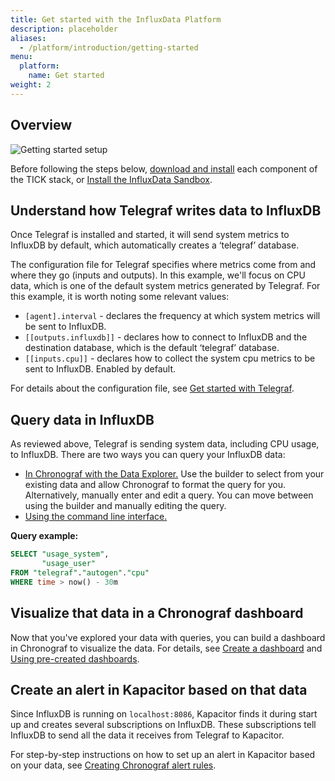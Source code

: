 ```yaml
---
title: Get started with the InfluxData Platform
description: placeholder
aliases:
  - /platform/introduction/getting-started
menu:
  platform:
    name: Get started
weight: 2
---
```

## Overview

![Getting started setup](/img/chronograf/1-6-intro-gs-diagram.png)

Before following the steps below, [download and install](/platform/install-and-deploy/install/) each component of the TICK stack, or [Install the InfluxData Sandbox](/platform/install-and-deploy/deploying/sandbox-install/).

## Understand how Telegraf writes data to InfluxDB

Once Telegraf is installed and started, it will send system metrics to InfluxDB by default, which automatically creates a ‘telegraf’ database.

The configuration file for Telegraf specifies where metrics come from and where they go (inputs and outputs). In this example, we'll focus on CPU data, which is one of the default system metrics generated by Telegraf. For this example, it is worth noting some relevant values:

* `[agent].interval` - declares the frequency at which system metrics will be sent to InfluxDB.
* `[[outputs.influxdb]]` - declares how to connect to InfluxDB and the destination database, which is the default ‘telegraf’ database.
* `[[inputs.cpu]]` - declares how to collect the system cpu metrics to be sent to InfluxDB. Enabled by default.

For details about the configuration file, see [Get started with Telegraf](https://docs.influxdata.com/telegraf/latest/introduction/getting-started/).

## Query data in InfluxDB

As reviewed above, Telegraf is sending system data, including CPU usage, to InfluxDB. There are two ways you can query your InfluxDB data:

* [In Chronograf with the Data  Explorer.](https://docs.influxdata.com/chronograf/latest/guides/create-a-dashboard/#step-3-create-your-query) Use the builder to select from your existing data and allow Chronograf to format the query for you. Alternatively, manually enter and edit a query. You can move between using the builder and manually editing the query.
* [Using the command line interface.](https://docs.influxdata.com/influxdb/latest/query_language/data_exploration/)


**Query example:**
```sql
SELECT "usage_system",
       "usage_user"
FROM "telegraf"."autogen"."cpu"
WHERE time > now() - 30m
```

## Visualize that data in a Chronograf dashboard

Now that you've explored your data with queries, you can build a dashboard in Chronograf to visualize the data. For details, see [Create a dashboard](https://docs.influxdata.com/chronograf/latest/guides/create-a-dashboard) and [Using pre-created dashboards](https://docs.influxdata.com/chronograf/latest/guides/using-precreated-dashboards/).

## Create an alert in Kapacitor based on that data

Since InfluxDB is running on `localhost:8086`, Kapacitor finds it during start up and creates several subscriptions on InfluxDB. These subscriptions tell InfluxDB to send all the data it receives from Telegraf to Kapacitor.

For step-by-step instructions on how to set up an alert in Kapacitor based on your data, see [Creating Chronograf alert rules](https://docs.influxdata.com/chronograf/latest/guides/create-alert-rules/).
